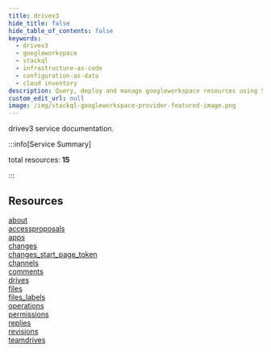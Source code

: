 ```yaml
---
title: drivev3
hide_title: false
hide_table_of_contents: false
keywords:
  - drivev3
  - googleworkspace
  - stackql
  - infrastructure-as-code
  - configuration-as-data
  - cloud inventory
description: Query, deploy and manage googleworkspace resources using SQL
custom_edit_url: null
image: /img/stackql-googleworkspace-provider-featured-image.png
---
```


drivev3 service documentation.

:::info[Service Summary]

total resources: __15__  

:::

## Resources
<div class="row">
<div class="providerDocColumn">
<a href="/services/drivev3/about/">about</a><br />
<a href="/services/drivev3/accessproposals/">accessproposals</a><br />
<a href="/services/drivev3/apps/">apps</a><br />
<a href="/services/drivev3/changes/">changes</a><br />
<a href="/services/drivev3/changes_start_page_token/">changes_start_page_token</a><br />
<a href="/services/drivev3/channels/">channels</a><br />
<a href="/services/drivev3/comments/">comments</a><br />
<a href="/services/drivev3/drives/">drives</a>
</div>
<div class="providerDocColumn">
<a href="/services/drivev3/files/">files</a><br />
<a href="/services/drivev3/files_labels/">files_labels</a><br />
<a href="/services/drivev3/operations/">operations</a><br />
<a href="/services/drivev3/permissions/">permissions</a><br />
<a href="/services/drivev3/replies/">replies</a><br />
<a href="/services/drivev3/revisions/">revisions</a><br />
<a href="/services/drivev3/teamdrives/">teamdrives</a>
</div>
</div>